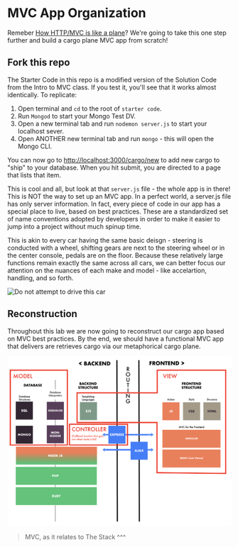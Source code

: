 # MVC App Organization

Remeber [How HTTP/MVC is like a plane](https://github.com/den-wdi-2/mvc-intro)? We're going to take this one step further and build a cargo plane MVC app from scratch! 

## Fork this repo

The Starter Code in this repo is a modified version of the Solution Code from the Intro to MVC class. If you test it, you'll see that it works almost identically. To replicate:

1. Open terminal and `cd` to the root of `starter code`.
2. Run `Mongod` to start your Mongo Test DV.
3. Open a new terminal tab and run `nodemon server.js` to start your localhost sever.
4. Open ANOTHER new terminal tab and run `mongo` - this will open the Mongo CLI.

You can now go to [http://localhost:3000/cargo/new](http://localhost:3000/cargo/new) to add new cargo to "ship" to your database. When you hit submit, you are directed to a page that lists that item.

This is cool and all, but look at that `server.js` file - the whole app is in there! This is NOT the way to set up an MVC app. In a perfect world, a server.js file has only server information. In fact, every piece of code in our app has a special place to live, based on best practices. These are a standardized set of name conventions adopted by developers in order to make it easier to jump into a project without much spinup time.

This is akin to every car having the same basic deisgn - steering is conducted with a wheel, shifting gears are next to the steering wheel or in the center console, pedals are on the floor. Because these relatively large functions remain exactly the same across all cars, we can better focus our attention on the nuances of each make and model - like accelartion, handling, and so forth. 

![Do not attempt to drive this car](https://www.wired.com/wp-content/uploads/2014/12/IMG_21731.jpg)

## Reconstruction

Throughout this lab we are now going to reconstruct our cargo app based on MVC best practices. By the end, we should have a functional MVC app that delivers are retrieves cargo via our metaphorical cargo plane.

![MVC](img/MVC.png)
>MVC, as it relates to The Stack ^^^

